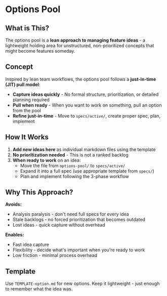 # Options Pool

## What is This?

The options pool is a **lean approach to managing feature ideas** - a lightweight holding area for unstructured, non-prioritized concepts that might become features someday.

## Concept

Inspired by lean team workflows, the options pool follows a **just-in-time (JIT) pull model**:

- **Capture ideas quickly** - No formal structure, prioritization, or detailed planning required
- **Pull when ready** - When you want to work on something, pull an option from the pool
- **Refine just-in-time** - Move to `specs/active/`, create proper spec, plan, implement

## How It Works

1. **Add new ideas here** as individual markdown files using the template
2. **No prioritization needed** - This is not a ranked backlog
3. **When ready to work** on an idea:
   - Move the file from `options-pool/` to `specs/active/`
   - Expand it into a full spec (use appropriate template from `specs/`)
   - Plan and implement following the 3-phase workflow

## Why This Approach?

**Avoids:**
- Analysis paralysis - don't need full specs for every idea
- Stale backlogs - no forced prioritization that becomes outdated
- Lost ideas - quick capture without overhead

**Enables:**
- Fast idea capture
- Flexibility - decide what's important when you're ready to work
- Low friction - minimal process overhead

## Template

Use `TEMPLATE-option.md` for new options. Keep it lightweight - just enough to remember what the idea was.

